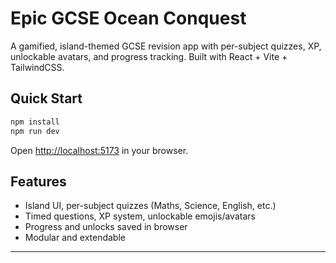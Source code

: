 # Epic GCSE Ocean Conquest

A gamified, island-themed GCSE revision app with per-subject quizzes, XP, unlockable avatars, and progress tracking. Built with React + Vite + TailwindCSS.

## Quick Start

```bash
npm install
npm run dev
```

Open [http://localhost:5173](http://localhost:5173) in your browser.

## Features

- Island UI, per-subject quizzes (Maths, Science, English, etc.)
- Timed questions, XP system, unlockable emojis/avatars
- Progress and unlocks saved in browser
- Modular and extendable

---
